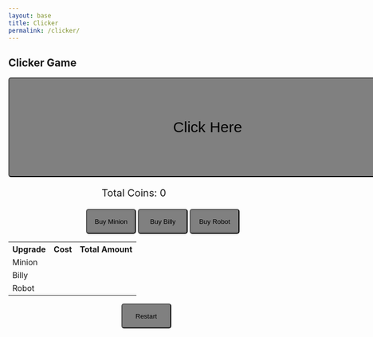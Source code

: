 ```yaml
---
layout: base
title: Clicker
permalink: /clicker/
---
```


## Clicker Game

<style>
    button {
        background-color: grey;
        color: black;
        border-radius: 5px;
    }

    .clicker {
        width: 800px;
        height: 200px;
        font-size: 30px;
        box-shadow: 1px 1px 1px white;
    }
    .coin-counter {
        font-size: 20px;
        text-align: center;
    }
    .upgrade-button {
        width: 100px;
        height: 50px;
        position: relative;
        left: 31%;
    }
    .restart-button {
        width: 100px;
        height: 50px;
        position: relative;
        left: 45%;
    }
</style>

<!-- Clicker Button-->
<button onclick="processClick()" class="clicker">Click Here</button>

<p id="total-coins" class="coin-counter">Total Coins: 0</p>

<button onclick="buyUpgrade('minion')" class="upgrade-button">Buy Minion</button>
<button onclick="buyUpgrade('billy')" class="upgrade-button">Buy Billy</button>
<button onclick="buyUpgrade('robot')" class="upgrade-button">Buy Robot</button>

<table>
    <tr>
        <th>Upgrade</th>
        <th>Cost</th>
        <th>Total Amount</th>
    </tr>
    <tr>
        <td>Minion</td>
        <td id="minion-cost"></td>
        <td id="total-minions"></td>
    </tr>
    <tr>
        <td>Billy</td>
        <td id="billy-cost"></td>
        <td id="total-billies"></td>
    </tr>
    <tr>
        <td>Robot</td>
        <td id="robot-cost"></td>
        <td id="total-robots"></td>
    </tr>
</table>

<button onclick="restartProgress()" class="restart-button">Restart</button>

<script>
    let totalCoins = localStorage.getItem("saved-coins") ? localStorage.getItem("saved-coins") : 0;
    totalCoins = parseFloat(totalCoins)
    document.getElementById("total-coins").innerHTML = totalCoins

    // Upgrades go here
    // Minion Total & Cost
    let minion = localStorage.getItem("savedMinions") ? localStorage.getItem("savedMinions") : 0;
    document.getElementById("total-minions").innerHTML = minion;
    
    let minionCost = localStorage.getItem("savedMinionCost") ? localStorage.getItem("savedMinionCost") : 10;
    document.getElementById("minion-cost").innerHTML = minionCost;

    // Billy Total & Cost
    let billy = localStorage.getItem("savedBillies") ? localStorage.getItem("savedBillies") : 0;
    document.getElementById("total-billies").innerHTML = billy;

    let billyCost = localStorage.getItem("savedBillyCost") ? localStorage.getItem("savedBillyCost") : 100;
    document.getElementById("billy-cost").innerHTML = billyCost;

    // Robot Total  & Cost
    let robot = localStorage.getItem("savedRobots") ? localStorage.getItem("savedRobots") : 0;
    document.getElementById("total-robots").innerHTML = robot;

    let robotCost = localStorage.getItem("savedRobotCost") ? localStorage.getItem("savedRobots") : 500;
    document.getElementById("robot-cost").innerHTML = robotCost;

    // Add to total coins
    function processClick() {
        totalCoins++;
        localStorage.setItem("saved-coins", totalCoins);
    };

    function buyUpgrade(upgrade) {
        switch(upgrade) {
            case "minion":
                if (totalCoins >= minionCost) {
                    // Add a minion
                    minion++;

                    // Save new minion total
                    localStorage.setItem("savedMinions", minion);

                    // Subtract coins from cost
                    totalCoins -= minionCost;

                    // Increase minion cost
                    minionCost = 10 + (minion * minion);

                    // Save new minion cost
                    localStorage.setItem("savedMinionCost", minionCost);

                    // Update HTML Displays
                    document.getElementById("total-minions").innerHTML = `${minion}`;
                    document.getElementById("minion-cost").innerHTML = `${minionCost}`;
                }  
                break;

            case "billy":
                if (totalCoins >= billyCost) {
                    // Add a billy
                    billy++;

                    // Save new billy total
                    localStorage.setItem("savedBillies", billy)
                    

                    // Subtract coins from cost
                    totalCoins -= billyCost;
                    
                    // Increase billy cost
                    billyCost = 100 + (billy * billy * billy);

                    // Save new billy cost
                    localStorage.setItem("savedBillyCost", billyCost);

                    // Update HTML Displays
                    document.getElementById("total-billies").innerHTML = `${billy}`;
                    document.getElementById("billy-cost").innerHTML = `${billyCost}`;
                }
                break;

            case "robot":
                if (totalCoins >= robotCost) {
                    // Add a robot
                    robot++

                    // Save new robot total
                    localStorage.setItem("savedRobots", robot);

                    // Subtract coins from cost
                    totalCoins -= robotCost;

                    // Increase robot cost
                    robotCost = 500 + (robot * robot * robot * robot);

                    // Save new robot cost
                    localStorage.setItem("savedRobotCost", robotCost);

                    // Update HTML Displays
                    document.getElementById("total-robots").innerHTML = `${robot}`;
                    document.getElementById("robot-cost").innerHTML = `${robotCost}`;
                }
                break;
        }
    }

    function applyUpgrades() {
        totalCoins += minion * 0.1;
        totalCoins += billy * 0.3;
        totalCoins += robot * 0.5;
        localStorage.setItem("saved-coins", totalCoins);
    }

    function updateTotalCoins() {
        document.getElementById("total-coins").innerHTML = `Total Coins: ${totalCoins.toFixed(1)}`;
    }

    function restartProgress() {
        localStorage.clear();
        location.reload();
    }

    setInterval(applyUpgrades, 100);
    setInterval(updateTotalCoins, 10);
</script>